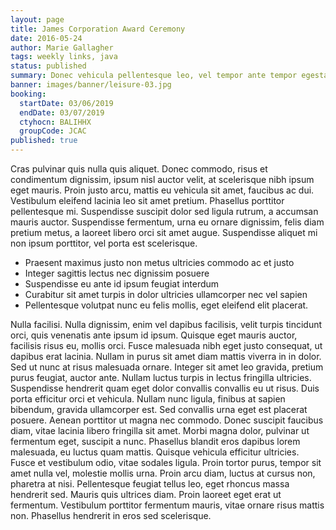 ```yaml
---
layout: page
title: James Corporation Award Ceremony
date: 2016-05-24
author: Marie Gallagher
tags: weekly links, java
status: published
summary: Donec vehicula pellentesque leo, vel tempor ante tempor egestas. Donec.
banner: images/banner/leisure-03.jpg
booking:
  startDate: 03/06/2019
  endDate: 03/07/2019
  ctyhocn: BALIHHX
  groupCode: JCAC
published: true
---
```

Cras pulvinar quis nulla quis aliquet. Donec commodo, risus et condimentum dignissim, ipsum nisl auctor velit, at scelerisque nibh ipsum eget mauris. Proin justo arcu, mattis eu vehicula sit amet, faucibus ac dui. Vestibulum eleifend lacinia leo sit amet pretium. Phasellus porttitor pellentesque mi. Suspendisse suscipit dolor sed ligula rutrum, a accumsan mauris auctor. Suspendisse fermentum, urna eu ornare dignissim, felis diam pretium metus, a laoreet libero orci sit amet augue. Suspendisse aliquet mi non ipsum porttitor, vel porta est scelerisque.

* Praesent maximus justo non metus ultricies commodo ac et justo
* Integer sagittis lectus nec dignissim posuere
* Suspendisse eu ante id ipsum feugiat interdum
* Curabitur sit amet turpis in dolor ultricies ullamcorper nec vel sapien
* Pellentesque volutpat nunc eu felis mollis, eget eleifend elit placerat.

Nulla facilisi. Nulla dignissim, enim vel dapibus facilisis, velit turpis tincidunt orci, quis venenatis ante ipsum id ipsum. Quisque eget mauris auctor, facilisis risus eu, mollis orci. Fusce malesuada nibh eget justo consequat, ut dapibus erat lacinia. Nullam in purus sit amet diam mattis viverra in in dolor. Sed ut nunc at risus malesuada ornare. Integer sit amet leo gravida, pretium purus feugiat, auctor ante. Nullam luctus turpis in lectus fringilla ultricies. Suspendisse hendrerit quam eget dolor convallis convallis eu ut risus. Duis porta efficitur orci et vehicula. Nullam nunc ligula, finibus at sapien bibendum, gravida ullamcorper est. Sed convallis urna eget est placerat posuere. Aenean porttitor ut magna nec commodo.
Donec suscipit faucibus diam, vitae lacinia libero fringilla sit amet. Morbi magna dolor, pulvinar ut fermentum eget, suscipit a nunc. Phasellus blandit eros dapibus lorem malesuada, eu luctus quam mattis. Quisque vehicula efficitur ultricies. Fusce et vestibulum odio, vitae sodales ligula. Proin tortor purus, tempor sit amet nulla vel, molestie mollis urna. Proin arcu diam, luctus at cursus non, pharetra at nisi. Pellentesque feugiat tellus leo, eget rhoncus massa hendrerit sed. Mauris quis ultrices diam. Proin laoreet eget erat ut fermentum. Vestibulum porttitor fermentum mauris, vitae ornare risus mattis non. Phasellus hendrerit in eros sed scelerisque.
